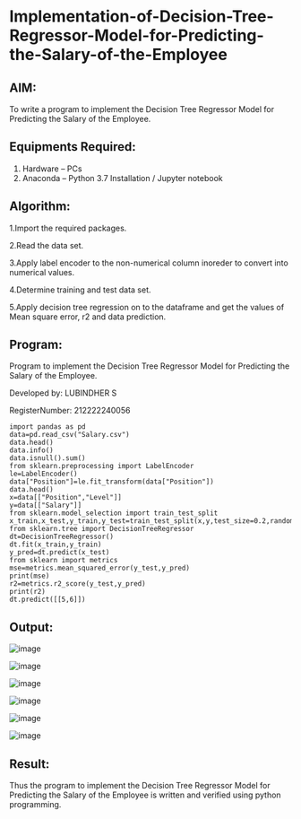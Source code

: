 # Implementation-of-Decision-Tree-Regressor-Model-for-Predicting-the-Salary-of-the-Employee

## AIM:
To write a program to implement the Decision Tree Regressor Model for Predicting the Salary of the Employee.

## Equipments Required:
1. Hardware – PCs
2. Anaconda – Python 3.7 Installation / Jupyter notebook

## Algorithm:

1.Import the required packages.

2.Read the data set.

3.Apply label encoder to the non-numerical column inoreder to convert into numerical values.

4.Determine training and test data set.

5.Apply decision tree regression on to the dataframe and get the values of Mean square error, r2
and data prediction.

## Program:

Program to implement the Decision Tree Regressor Model for Predicting the Salary of the Employee.

Developed by: LUBINDHER S

RegisterNumber:  212222240056

```
import pandas as pd
data=pd.read_csv("Salary.csv")
data.head()
data.info()
data.isnull().sum()
from sklearn.preprocessing import LabelEncoder
le=LabelEncoder()
data["Position"]=le.fit_transform(data["Position"])
data.head()
x=data[["Position","Level"]]
y=data[["Salary"]]
from sklearn.model_selection import train_test_split
x_train,x_test,y_train,y_test=train_test_split(x,y,test_size=0.2,random_state=2)
from sklearn.tree import DecisionTreeRegressor
dt=DecisionTreeRegressor()
dt.fit(x_train,y_train)
y_pred=dt.predict(x_test)
from sklearn import metrics
mse=metrics.mean_squared_error(y_test,y_pred)
print(mse)
r2=metrics.r2_score(y_test,y_pred)
print(r2)
dt.predict([[5,6]])
```


## Output:

![image](https://github.com/Sriram8452/Implementation-of-Decision-Tree-Regressor-Model-for-Predicting-the-Salary-of-the-Employee/assets/118708032/3f0d0d5b-4a41-459c-a7ba-3f3ee303daa9)

![image](https://github.com/Sriram8452/Implementation-of-Decision-Tree-Regressor-Model-for-Predicting-the-Salary-of-the-Employee/assets/118708032/534e5306-5730-4712-a13f-13ef96edb40c)

![image](https://github.com/Sriram8452/Implementation-of-Decision-Tree-Regressor-Model-for-Predicting-the-Salary-of-the-Employee/assets/118708032/449fb041-f4ca-4663-b4e5-c771d0322a17)

![image](https://github.com/Sriram8452/Implementation-of-Decision-Tree-Regressor-Model-for-Predicting-the-Salary-of-the-Employee/assets/118708032/7cc2e087-b37b-42ec-a406-0124662058f7)

![image](https://github.com/Sriram8452/Implementation-of-Decision-Tree-Regressor-Model-for-Predicting-the-Salary-of-the-Employee/assets/118708032/c88bae2b-24ab-41f7-aa83-66da84f83ee4)

![image](https://github.com/Sriram8452/Implementation-of-Decision-Tree-Regressor-Model-for-Predicting-the-Salary-of-the-Employee/assets/118708032/05a1526d-6bdc-4a4d-851f-2eac574cfc1c)

## Result:
Thus the program to implement the Decision Tree Regressor Model for Predicting the Salary of the Employee is written and verified using python programming.
